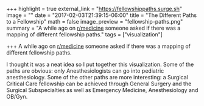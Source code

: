 +++
highlight = true
external_link = "https://fellowshippaths.surge.sh"
image = ""
date = "2017-02-03T21:39:15-06:00"
title = "The Different Paths to a Fellowship"
math = false
image_preview = "fellowship-paths.png"
summary = "A while ago on [r/medicine](https://reddit.com/r/medicine) someone asked if there was a mapping of different fellowship paths."
tags = ["visualization"]

+++
A while ago on [r/medicine](https://reddit.com/r/medicine) someone asked if there was a mapping of different fellowship paths.

I thought it was a neat idea so I put together this visualization. Some of the paths are obvious: only Anesthesiologists can go into pediatric anesthesiology. Some of the other paths are more interesting: a Surgical Critical Care fellowship can be achieved through General Surgery and the Surgical Subspecialties as well as Emergency Medicine, Anesthesiology and OB/Gyn.
